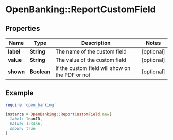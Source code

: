 # OpenBanking::ReportCustomField

## Properties

| Name | Type | Description | Notes |
| ---- | ---- | ----------- | ----- |
| **label** | **String** | The name of the custom field | [optional] |
| **value** | **String** | The value of the custom field | [optional] |
| **shown** | **Boolean** | If the custom field will show on the PDF or not | [optional] |

## Example

```ruby
require 'open_banking'

instance = OpenBanking::ReportCustomField.new(
  label: loanID,
  value: 123456,
  shown: true
)
```

